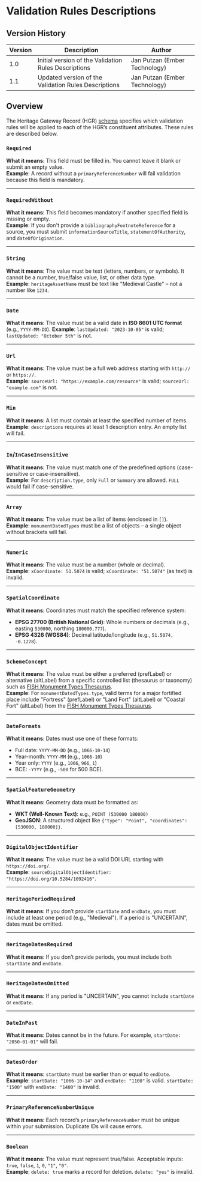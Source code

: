 # Validation Rules Descriptions

## Version History 

Version| Description | Author 
--- | --- | --- 
1.0  | Initial version of the Validation Rules Descriptions | Jan Putzan (Ember Technology)
1.1  | Updated version of the Validation Rules Descriptions | Jan Putzan (Ember Technology)

## Overview

The Heritage Gateway Record (HGR) [schema](HeritageGatewayRecordSchemaDocumentation.md) specifies which validation rules will be applied to each of the HGR’s constituent attributes. These rules are described below. 

### `Required`
**What it means**: This field must be filled in. You cannot leave it blank or submit an empty value.  
**Example**: A record without a `primaryReferenceNumber` will fail validation because this field is mandatory.

---

### `RequiredWithout`
**What it means**: This field becomes mandatory if another specified field is missing or empty.  
**Example**: If you don't provide a `bibliographyFootnoteReference` for a source, you must submit `informationSourceTitle`, `statementOfAuthority`, and `dateOfOrigination`.

---

### `String`
**What it means**: The value must be text (letters, numbers, or symbols). It cannot be a number, true/false value, list, or other data type.  
**Example**: `heritageAssetName` must be text like "Medieval Castle" – not a number like `1234`.

---

### `Date`
**What it means**: The value must be a valid date in **ISO 8601 UTC format** (e.g., `YYYY-MM-DD`). 
**Example**: `lastUpdated: "2023-10-05"` is valid; `lastUpdated: "October 5th"` is not.

---

### `Url`
**What it means**: The value must be a full web address starting with `http://` or `https://`.  
**Example**: `sourceUrl: "https://example.com/resource"` is valid; `sourceUrl: "example.com"` is not.

---

### `Min`
**What it means**: A list must contain at least the specified number of items.  
**Example**: `descriptions` requires at least 1 description entry. An empty list will fail.

---

### `In`/`InCaseInsensitive`
**What it means**: The value must match one of the predefined options (case-sensitive or case-insensitive).  
**Example**: For `description.type`, only `Full` or `Summary` are allowed. `FULL` would fail if case-sensitive.

---

### `Array`
**What it means**: The value must be a list of items (enclosed in `[]`).  
**Example**: `monumentDatedTypes` must be a list of objects – a single object without brackets will fail.

---

### `Numeric`
**What it means**: The value must be a number (whole or decimal).  
**Example**: `xCoordinate: 51.5074` is valid; `xCoordinate: "51.5074"` (as text) is invalid.

---

### `SpatialCoordinate`
**What it means**: Coordinates must match the specified reference system:  
- **EPSG 27700 (British National Grid)**: Whole numbers or decimals (e.g., easting `530000`, northing `180000.777`).  
- **EPSG 4326 (WGS84)**: Decimal latitude/longitude (e.g., `51.5074, -0.1278`).  

---

### `SchemeConcept`
**What it means**: The value must be either a preferred (prefLabel) or alternative (altLabel) from a specific controlled list (thesaurus or taxonomy) such as [FISH Monument Types Thesaurus](https://heritagedata.org/live/schemes/eh_tmt2.html).   
**Example**: For `monumentDatedTypes.type`, valid terms for a major fortified place include "Fortress" (prefLabel) or "Land Fort" (altLabel) or "Coastal Fort" (altLabel)  from the [FISH Monument Types Thesaurus](https://heritagedata.org/live/schemes/eh_tmt2.html).

---

### `DateFormats`
**What it means**: Dates must use one of these formats:  
- Full date: `YYYY-MM-DD` (e.g., `1066-10-14`)  
- Year-month: `YYYY-MM` (e.g., `1066-10`)  
- Year only: `YYYY` (e.g., `1066`, `966`, `1`)  
- BCE: `-YYYY` (e.g., `-500` for 500 BCE).  

---

### `SpatialFeatureGeometry`
**What it means**: Geometry data must be formatted as:  
- **WKT (Well-Known Text)**: e.g., `POINT (530000 180000)`  
- **GeoJSON**: A structured object like `{"type": "Point", "coordinates": [530000, 180000]}`.  

---

### `DigitalObjectIdentifier`
**What it means**: The value must be a valid DOI URL starting with `https://doi.org/`.  
**Example**: `sourceDigitalObjectIdentifier: "https://doi.org/10.5284/1092416"`.

---

### `HeritagePeriodRequired`
**What it means**: If you don’t provide `startDate` and `endDate`, you must include at least one period (e.g., "Medieval"). If a period is "UNCERTAIN", dates must be omitted.

---

### `HeritageDatesRequired`
**What it means**: If you don’t provide periods, you must include both `startDate` and `endDate`.

---

### `HeritageDatesOmitted`
**What it means**: If any period is "UNCERTAIN", you cannot include `startDate` or `endDate`.

---

### `DateInPast`
**What it means**: Dates cannot be in the future. For example, `startDate: "2050-01-01"` will fail.

---

### `DatesOrder`
**What it means**: `startDate` must be earlier than or equal to `endDate`.  
**Example**: `startDate: "1066-10-14"` and `endDate: "1100"` is valid. `startDate: "1500"` with `endDate: "1400"` is invalid.

---

### `PrimaryReferenceNumberUnique`
**What it means**: Each record’s `primaryReferenceNumber` must be unique within your submission. Duplicate IDs will cause errors.

---

### `Boolean`
**What it means**: The value must represent true/false. Acceptable inputs: `true`, `false`, `1`, `0`, `"1"`, `"0"`.  
**Example**: `delete: true` marks a record for deletion. `delete: "yes"` is invalid.

